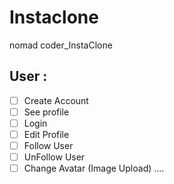 # Instaclone
 nomad coder_InstaClone

## User : 
-[ ] Create Account
-[ ] See profile
-[ ] Login
-[ ] Edit Profile
-[ ] Follow User
-[ ] UnFollow User
-[ ] Change Avatar (Image Upload)
....